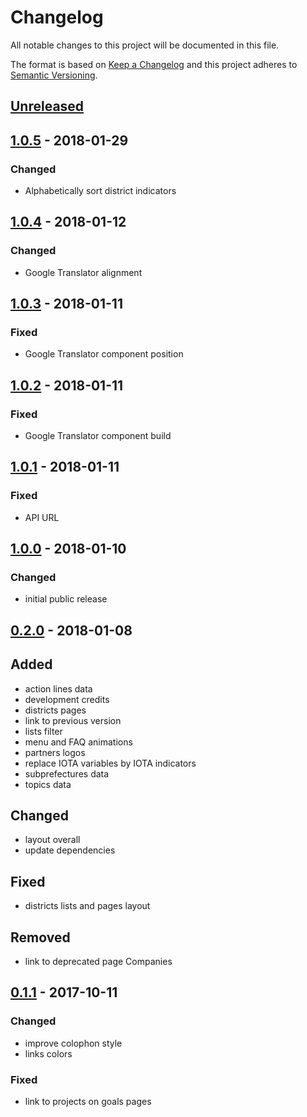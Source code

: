 # Changelog

All notable changes to this project will be documented in this file.

The format is based on [Keep a Changelog](http://keepachangelog.com/en/1.0.0/)
and this project adheres to [Semantic Versioning](http://semver.org/spec/v2.0.0.html).

## [Unreleased]

## [1.0.5][] - 2018-01-29

### Changed

- Alphabetically sort district indicators

## [1.0.4][] - 2018-01-12

### Changed

- Google Translator alignment

## [1.0.3][] - 2018-01-11

### Fixed

- Google Translator component position

## [1.0.2][] - 2018-01-11

### Fixed

- Google Translator component build

## [1.0.1][] - 2018-01-11

### Fixed

- API URL

## [1.0.0][] - 2018-01-10

### Changed

- initial public release

## [0.2.0][] - 2018-01-08

## Added

- action lines data
- development credits
- districts pages
- link to previous version
- lists filter
- menu and FAQ animations
- partners logos
- replace IOTA variables by IOTA indicators
- subprefectures data
- topics data

## Changed

- layout overall
- update dependencies

## Fixed

- districts lists and pages layout

## Removed

- link to deprecated page Companies

## [0.1.1][] - 2017-10-11

### Changed

- improve colophon style
- links colors

### Fixed

- link to projects on goals pages


[Unreleased]: https://github.com/AppCivico/DOnM-2017-www/compare/v1.0.5...HEAD
[1.0.5]: https://github.com/AppCivico/DOnM-2017-www/compare/v1.0.4...v1.0.5
[1.0.4]: https://github.com/AppCivico/DOnM-2017-www/compare/v1.0.3...v1.0.4
[1.0.3]: https://github.com/AppCivico/DOnM-2017-www/compare/v1.0.2...v1.0.3
[1.0.2]: https://github.com/AppCivico/DOnM-2017-www/compare/v1.0.1...v1.0.2
[1.0.1]: https://github.com/AppCivico/DOnM-2017-www/compare/v1.0.0...v1.0.1
[1.0.0]: https://github.com/AppCivico/DOnM-2017-www/compare/v0.2.0...v1.0.0
[0.2.0]: https://github.com/AppCivico/DOnM-2017-www/compare/v0.1.1...v0.2.0
[0.1.1]: https://github.com/AppCivico/DOnM-2017-www/tree/v0.1.1

